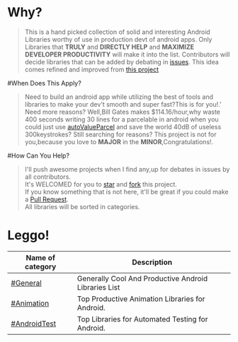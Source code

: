 # Why?
> This is a hand picked collection of solid and interesting Android Libraries worthy of use in production devt of android apps.
> Only Libraries that <b>TRULY</b> and <b>DIRECTLY HELP</b> and <b>MAXIMIZE DEVELOPER PRODUCTIVITY</b> will make it into the list.
> Contributors will decide libraries that can be added by debating in [issues](https://github.com/RbkGh/Android-Libraries-Top-50/issues).
> This idea comes refined and improved from [this project](https://github.com/RbkGh/Android-Libraries-Top-50)

#When Does This Apply?
> Need to build an android app while utilizing the best of tools and libraries to make your dev't smooth and super fast?This is for you!.'
> Need more reasons? Well,Bill Gates makes $114.16/hour,why waste 400 seconds writing 30 lines for a parcelable in android when you could 
 just use [autoValueParcel](https://github.com/rharter/auto-value-parcel) and save the world 40dB of useless 300keystrokes?
> Still searching for reasons? This project is not for you,because you love to <b>MAJOR</b> in the <b>MINOR</b>,Congratulations!.

#How Can You Help?
> I'll push awesome projects when I find any,up for debates in issues by all contributors.  
> It's WELCOMED for you to [star](https://github.com/RbkGh/Android-Libraries-Top-50/stargazers) and [fork](https://github.com/RbkGh/Android-Libraries-Top-50#fork-destination-box) this project.   
> If you know something that is not here, it'll be great if you could make a [Pull Request](https://github.com/RbkGh/Android-Libraries-Top-50/pulls).  
> All libraries will be sorted in categories.

# Leggo!
| Name of category | Description |
  ---------------- | ------------- 
[#General](categories/general.md) | Generally Cool And Productive Android Libraries List
[#Animation](categories/animation.md) | Top Productive Animation Libraries for Android. 
[#AndroidTest](categories/androidtests.md) | Top Libraries for Automated Testing for Android. 

